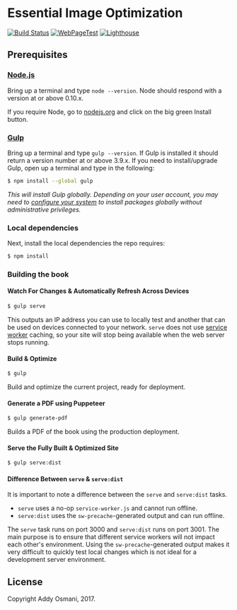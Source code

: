 # Essential Image Optimization

[![Build Status](https://travis-ci.com/addyosmani/essential-image-optimisation.svg?token=psYsstqxcc6sppMcnY8H&branch=master)](https://travis-ci.com/addyosmani/essential-image-optimisation) [![WebPageTest](https://img.shields.io/badge/webpagetest-report-brightgreen.svg)](https://www.webpagetest.org/result/170901_EM_348e5bd8fa649e122b4684e0e6febc35/) [![Lighthouse](https://img.shields.io/badge/lighthouse-90+-blue.svg)](https://www.webpagetest.org/lighthouse.php?test=170901_EM_348e5bd8fa649e122b4684e0e6febc35&run=3)

## Prerequisites

### [Node.js](https://nodejs.org)

Bring up a terminal and type `node --version`.
Node should respond with a version at or above 0.10.x.

If you require Node, go to [nodejs.org](https://nodejs.org) and click on the big green Install button.

### [Gulp](http://gulpjs.com)

Bring up a terminal and type `gulp --version`.
If Gulp is installed it should return a version number at or above 3.9.x.
If you need to install/upgrade Gulp, open up a terminal and type in the following:

```sh
$ npm install --global gulp
```

*This will install Gulp globally. Depending on your user account, you may need to [configure your system](https://github.com/sindresorhus/guides/blob/master/npm-global-without-sudo.md) to install packages globally without administrative privileges.*


### Local dependencies

Next, install the local dependencies the repo requires:

```sh
$ npm install
```

### Building the book

#### Watch For Changes & Automatically Refresh Across Devices

```sh
$ gulp serve
```

This outputs an IP address you can use to locally test and another that can be used on devices
connected to your network.
`serve` does not use [service worker](http://www.html5rocks.com/en/tutorials/service-worker/introduction/)
caching, so your site will stop being available when the web server stops running.

#### Build & Optimize

```sh
$ gulp
```

Build and optimize the current project, ready for deployment.

#### Generate a PDF using Puppeteer

```sh
$ gulp generate-pdf
```

Builds a PDF of the book using the production deployment.

#### Serve the Fully Built & Optimized Site

```sh
$ gulp serve:dist
```

#### Difference Between `serve` & `serve:dist`

It is important to note a difference between the `serve` and `serve:dist` tasks.

* `serve` uses a no-op `service-worker.js` and cannot run offline.
* `serve:dist` uses the `sw-precache`-generated output and can run offline.

The `serve` task runs on port 3000 and `serve:dist` runs on port 3001.
The main purpose is to ensure that different service workers will not impact each other's environment. 
Using the `sw-precache`-generated output makes it very difficult to quickly test local changes which is not ideal for a development server environment.

## License

Copyright Addy Osmani, 2017.

